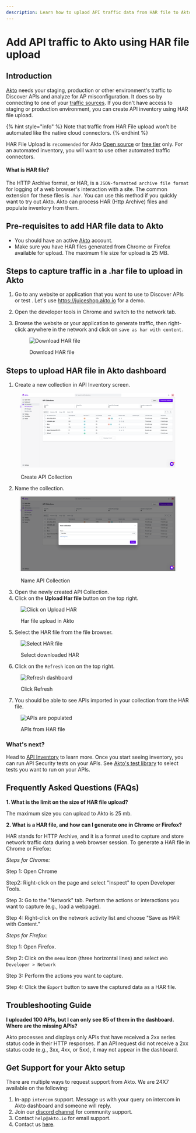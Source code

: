 ```yaml
---
description: Learn how to uplaod API traffic data from HAR file to Akto
---
```


# Add API traffic to Akto using HAR file upload

## Introduction

[Akto](https://www.akto.io/) needs your staging, production or other environment's traffic to Discover APIs and analyze for AP misconfiguration. It does so by connecting to one of your [traffic sources](./). If you don't have access to staging or production environment, you can create API inventory using HAR file upload.&#x20;

{% hint style="info" %}
Note that traffic from HAR File upload won't be automated like the native cloud connectors.
{% endhint %}

HAR File Upload is `recommended` for Akto [Open source](https://github.com/akto-api-security/akto) or [free tier](https://www.akto.io/pricing) only. For an automated inventory, you will want to use other automated traffic connectors.

#### What is HAR file?

The HTTP Archive format, or HAR, is a `JSON-formatted archive file format` for logging of a web browser's interaction with a site. The common extension for these files is `.har`. You can use this method if you quickly want to try out Akto. Akto can process HAR (Http Archive) files and populate inventory from them.

## Pre-requisites to add HAR file data to Akto

* You should have an active [Akto](https://app.akto.io/) account.
* Make sure you have HAR files generated from Chrome or Firefox available for upload. The maximum file size for upload is 25 MB.

## Steps to capture traffic in a .har file to upload in Akto

1. Go to any website or application that you want to use to Discover APIs or test . Let's use https://juiceshop.akto.io for a demo.
2. Open the developer tools in Chrome and switch to the network tab.
3.  Browse the website or your application to generate traffic, then right-click anywhere in the network and click on `save as har with content.`

    <figure><img src="../../.gitbook/assets/juiceshop.png" alt="Download HAR file"><figcaption><p>Download HAR file</p></figcaption></figure>

## Steps to upload HAR file in Akto dashboard

1. Create a new collection in API Inventory screen.

<figure><img src="../../.gitbook/assets/Screenshot 2023-09-11 at 12.48.21 PM.png" alt="Create new API Collection in Akto"><figcaption><p>Create API Collection</p></figcaption></figure>

2. Name the collection.

<figure><img src="../../.gitbook/assets/Screenshot 2023-09-11 at 12.50.40 PM.png" alt="Name API Collection"><figcaption><p>Name API Collection</p></figcaption></figure>

3. Open the newly created API Collection.
4. Click on the **Upload Har file** button on the top right.&#x20;

<figure><img src="https://user-images.githubusercontent.com/91221068/230879325-93d93bf8-715a-4ea0-a8a7-207a554c5f6e.png" alt="Click on Upload HAR"><figcaption><p>Har file upload in Akto</p></figcaption></figure>

5. Select the HAR file from the file browser.&#x20;

<figure><img src="https://user-images.githubusercontent.com/91221068/230879518-4d92d2f3-ab17-40d1-9db7-445087792cc8.png" alt="Select HAR file"><figcaption><p>Select downloaded HAR</p></figcaption></figure>

6. Click on the `Refresh` icon on the top right.&#x20;

<figure><img src="https://user-images.githubusercontent.com/91221068/230879588-261e9813-625b-4855-995c-4c78035a8909.png" alt="Refresh dashboard"><figcaption><p>Click Refresh</p></figcaption></figure>

7. You should be able to see APIs imported in your collection from the HAR file.&#x20;

<figure><img src="https://user-images.githubusercontent.com/91221068/230879681-9f4c849f-990d-4cec-8786-f216b0529135.png" alt="APIs are populated"><figcaption><p>APIs from HAR file</p></figcaption></figure>

### What's next?

Head to [API Inventory](../../api-inventory/api-inventory.md) to learn more. Once you start seeing inventory, you can run API Security tests on your APIs. See [Akto's test library](https://www.akto.io/test-library) to select tests you want to run on your APIs.&#x20;

## Frequently Asked Questions (FAQs)

**1. What is the limit on the size of HAR file upload?**

The maximum size you can upload to Akto is 25 mb.

**2. What is a HAR file, and how can I generate one in Chrome or Firefox?**

HAR stands for HTTP Archive, and it is a format used to capture and store network traffic data during a web browser session. To generate a HAR file in Chrome or Firefox:

_Steps for Chrome:_&#x20;

Step 1: Open Chrome

Step2: Right-click on the page and select "Inspect" to open Developer Tools.&#x20;

Step 3: Go to the "Network" tab. Perform the actions or interactions you want to capture (e.g., load a webpage).&#x20;

Step 4: Right-click on the network activity list and choose "Save as HAR with Content."&#x20;

_Steps for Firefox:_&#x20;

Step 1: Open Firefox.&#x20;

Step 2: Click on the `menu` icon (three horizontal lines) and select `Web Developer > Network`&#x20;

Step 3: Perform the actions you want to capture.&#x20;

Step 4: Click the `Export` button to save the captured data as a HAR file.

## Troubleshooting Guide

**I uploaded 100 APIs, but I can only see 85 of them in the dashboard. Where are the missing APIs?**&#x20;

Akto processes and displays only APIs that have received a 2xx series status code in their HTTP responses. If an API request did not receive a 2xx status code (e.g., 3xx, 4xx, or 5xx), it may not appear in the dashboard.

## Get Support for your Akto setup

There are multiple ways to request support from Akto. We are 24X7 available on the following:

1. In-app `intercom` support. Message us with your query on intercom in Akto dashboard and someone will reply.
2. Join our [discord channel](https://www.akto.io/community) for community support.
3. Contact `help@akto.io` for email support.
4. Contact us [here](https://www.akto.io/contact-us).
